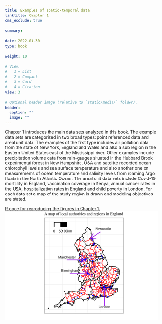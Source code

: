 ```yaml
---
title: Examples of spatio-temporal data 
linktitle: Chapter 1
cms_exclude: true

summary: 

date: 2022-03-30
type: book

weight: 10

# View.
#   1 = List
#   2 = Compact
#   3 = Card
#   4 = Citation
view: 3

# Optional header image (relative to `static/media/` folder).
header:
  caption: ""
  image: ""
---
```


Chapter 1 introduces the main data sets analyzed in this book. The example data sets are categorized in two
broad types: point referenced data and areal unit data.
The examples of the first type includes air pollution data from the state of New York, England and Wales and also a
sub region in the Eastern United States east of the Mississippi river. Other examples include
precipitation volume data from rain-gauges situated in the Hubbard Brook experimental forest in New Hampshire, USA and
satellite recorded ocean chlorophyll levels and sea surface temperature and also another one on
measurements of ocean temperature and salinity levels from  roaming Argo floats in the North Atlantic Ocean. 
The areal unit data sets include  Covid-19 mortality in England,  vaccination coverage in Kenya, annual cancer rates in the USA,
hospitalization rates in England and child poverty in London. For each data set a map of the study region is drawn and
    modeling objectives are stated.
    

<a href="../Rcode/Chapter1.html"> R code for reproducing the figures in Chapter 1. </a>  
<img src="bookalbum/empty_frame_LA_regions.png" >
